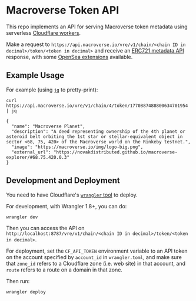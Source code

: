 # Macroverse Token API

This repo implements an API for serving Macroverse token metadata using serverless [Cloudflare workers](https://workers.cloudflare.com/).

Make a request to `https://api.macroverse.io/vre/v1/chain/<chain ID in decimal>/token/<token in decimal>` and receive an [ERC721 metadata API](https://github.com/ethereum/EIPs/blob/master/EIPS/eip-721.md#specification) response, with some [OpenSea extensions](https://docs.opensea.io/docs/metadata-standards#section-metadata-structure) available.

## Example Usage

For example (using [`jq`](https://stedolan.github.io/jq/) to pretty-print):

```
curl https://api.macroverse.io/vre/v1/chain/4/token/1770887488800634701954 | jq
```

```
{
  "name": "Macroverse Planet",
  "description": "A deed representing ownership of the 4th planet or asteroid belt orbiting the 1st star or stellar-equivalent object in sector <68, 75, 420> of the Macroverse world on the Rinkeby testnet.",
  "image": "https://macroverse.io/img/logo-big.png",
  "external_url": "https://novakdistributed.github.io/macroverse-explorer/#68.75.420.0.3"
}
```

## Development and Deployment

You need to have Cloudflare's [`wrangler` tool](https://github.com/cloudflare/wrangler) to deploy.

For development, with Wrangler 1.8+, you can do:

```
wrangler dev
```

Then you can access the API on `http://localhost:8787/vre/v1/chain/<chain ID in decimal>/token/<token in decimal>`.

For deployment, set the `CF_API_TOKEN` environment variable to an API token on the account specified by `account_id` in `wrangler.toml`, and make sure that `zone_id` refers to a Cloudflare zone (i.e. web site) in that account, and `route` refers to a route on a domain in that zone.

Then run:

```
wrangler deploy
```
